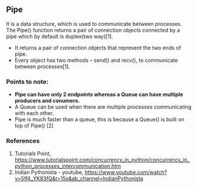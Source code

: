 ## Pipe

It is a data structure, which is used to communicate between processes. The Pipe() function returns a pair of connection objects connected by a pipe which by default is duplex(two way)[1].

- It returns a pair of connection objects that represent the two ends of pipe.
- Every object has two methods – send() and recv(), to communicate between processes[1].

### Points to note:
- **Pipe can have only 2 endpoints whereas a Queue can have multiple producers and conumers.**
- A Queue can be used when there are multiple processes communicating with each other. 
- Pipe is much faster than a queue, this is because a Queue() is built on top of Pipe() [2]


### References
1. Tutorials Point, https://www.tutorialspoint.com/concurrency_in_python/concurrency_in_python_processes_intercommunication.htm
2. Indian Pythonista - youtube, https://www.youtube.com/watch?v=5ff4_YK83fQ&t=15s&ab_channel=IndianPythonista